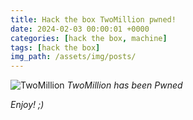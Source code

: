 ```yaml
---
title: Hack the box TwoMillion pwned!
date: 2024-02-03 00:00:01 +0000
categories: [hack the box, machine]
tags: [hack the box]
img_path: /assets/img/posts/
---
```


![TwoMillion](htb-twomillion-pwned.png)
*TwoMillion has been Pwned*

*Enjoy! ;)*
